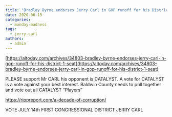 ```yaml
---
title: "Bradley Byrne endorses Jerry Carl in GOP runoff for his District 1 seat"
date: 2020-06-15
categories: 
  - monday-madness
tags: 
  - jerry-carl
authors: 
  - admin
---
```


[https://altoday.com/archives/34803-bradley-byrne-endorses-jerry-carl-in-gop-runoff-for-his-district-1-seat](https://altoday.com/archives/34803-bradley-byrne-endorses-jerry-carl-in-gop-runoff-for-his-district-1-seat)

PLEASE support Mr CARL his opponent is CATALYST. A vote for CATALYST is a vote against your best interest. Baldwin County needs to pull together and vote out all CATALYST “Players”

https://rippreport.com/a-decade-of-corruption/

VOTE JULY 14th FIRST CONGRESSIONAL DISTRICT JERRY CARL
